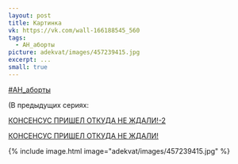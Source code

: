 ```yaml
---
layout: post
title: Картинка
vk: https://vk.com/wall-166188545_560
tags:
  - АН_аборты
picture: adekvat/images/457239415.jpg
excerpt: ...
small: true
---
```

[#АН_аборты](poisk.html#АН_аборты)

(В предыдущих сериях:

[КОНСЕНСУС ПРИШЕЛ ОТКУДА НЕ ЖДАЛИ!-2](../adekvat/417.html)

[КОНСЕНСУС ПРИШЕЛ ОТКУДА НЕ ЖДАЛИ!](../adekvat/270.html)

{% include image.html image="adekvat/images/457239415.jpg" %}